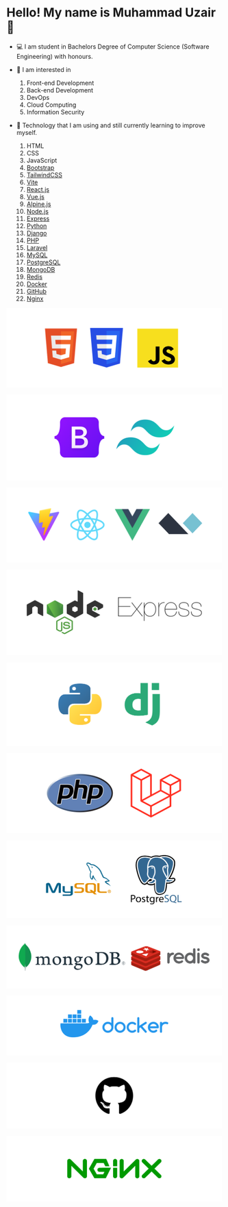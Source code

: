 # Hello! My name is Muhammad Uzair 👦    

- 💻 I am student in Bachelors Degree of Computer Science (Software Engineering) with honours.     

- 👀 I am interested in 
  1. Front-end Development
  2. Back-end Development
  3. DevOps
  4. Cloud Computing
  5. Information Security

- 🌱 Technology that I am using and still currently learning to improve myself.        
  1. HTML   
  2. CSS   
  3. JavaScript    
  4. [Bootstrap](https://getbootstrap.com/)   
  5. [TailwindCSS](https://tailwindcss.com/)          
  6. [Vite](https://vitejs.dev/)   
  7. [React.js](https://reactjs.org/)   
  8. [Vue.js](https://vuejs.org/)   
  9. [Alpine.js](https://alpinejs.dev/)       
  10. [Node.js](https://nodejs.org/en/)   
  11. [Express](https://expressjs.com/)
  12. [Python](https://www.python.org/)   
  13. [Django](https://www.djangoproject.com/)
  14. [PHP](https://www.php.net/)   
  15. [Laravel](https://laravel.com/) 
  16. [MySQL](https://www.mysql.com/)   
  17. [PostgreSQL](https://www.postgresql.org/) 
  18. [MongoDB](https://www.mongodb.com/)   
  19. [Redis](https://redis.io/) 
  20. [Docker](https://www.docker.com/)
  21. [GitHub](https://github.com/) 
  22. [Nginx](https://www.nginx.com/)

![Frontend Basic](./banners/frontend1.png)     
    

![CSS Framework](./banners/frontend2.png)
    

![JS Framework](./banners/frontend3.png)     
  

![Backend JS](./banners/backend-js.png)     
   

![Backend Python](./banners/backend-py.png)     
   

![Backend PHP](./banners/backend-php.png)     
  

![SQL Databases](./banners/sql-database.png)     
  

![NoSQL Database](./banners/nosql-database.png)     
  

![Containerization](./banners/container.png)     
   

![Version Control](./banners/version-control.png)     
  

![Web Server](./banners/web-server.png)     
